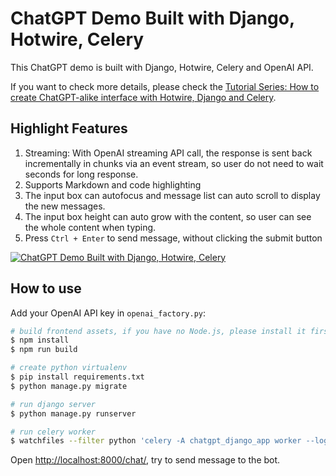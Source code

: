 # ChatGPT Demo Built with Django, Hotwire, Celery

This ChatGPT demo is built with Django, Hotwire, Celery and OpenAI API.

If you want to check more details, please check the [Tutorial Series: How to create ChatGPT-alike interface with Hotwire, Django and Celery](https://saashammer.com/blog/creating-chatgpt-interface-with-hotwire-django-celery/).

## Highlight Features

1. Streaming: With OpenAI streaming API call, the response is sent back incrementally in chunks via an event stream, so user do not need to wait seconds for long response.
2. Supports Markdown and code highlighting
4. The input box can autofocus and message list can auto scroll to display the new messages.
5. The input box height can auto grow with the content, so user can see the whole content when typing.
6. Press `Ctrl + Enter` to send message, without clicking the submit button

[![ChatGPT Demo Built with Django, Hotwire, Celery](https://img.youtube.com/vi/ElYflI_ccCM/0.jpg)](https://www.youtube.com/watch?v=ElYflI_ccCM)

## How to use

Add your OpenAI API key in `openai_factory.py`:

```bash
# build frontend assets, if you have no Node.js, please install it first
$ npm install
$ npm run build
```

```bash
# create python virtualenv
$ pip install requirements.txt
$ python manage.py migrate

# run django server
$ python manage.py runserver
```

```bash
# run celery worker
$ watchfiles --filter python 'celery -A chatgpt_django_app worker --loglevel=info'
```

Open [http://localhost:8000/chat/](http://localhost:8000/chat/), try to send message to the bot.

